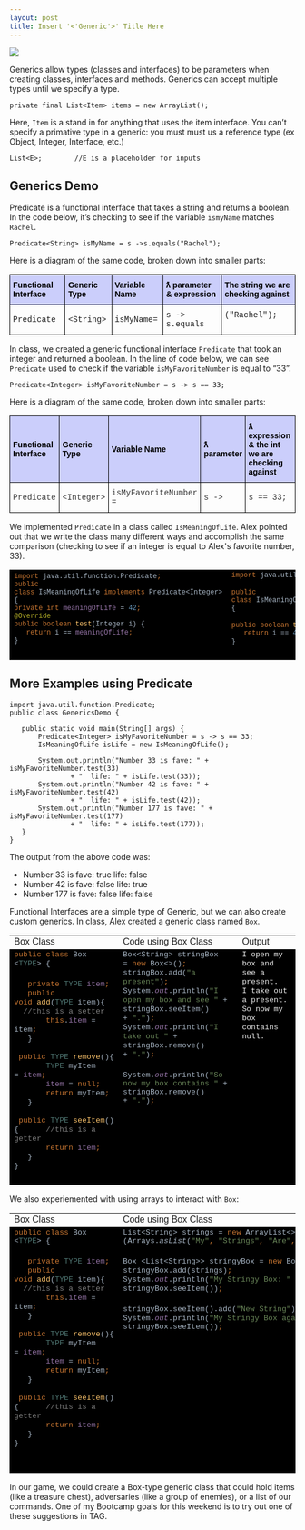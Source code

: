 ```yaml
---
layout: post
title: Insert '<'Generic'>' Title Here
---
```


![](https://i.imgflip.com/20c65w.jpg)

 Generics allow types (classes and interfaces) to be parameters when creating classes, interfaces and methods. Generics can accept multiple types until we specify a type. 
 
    private final List<Item> items = new ArrayList();
 
Here, `Item` is a stand in for anything that uses the item interface. You can’t specify a primative type in a generic: you must must us a reference type (ex Object, Integer, Interface, etc.)

    List<E>;		//E is a placeholder for inputs

 
## Generics Demo

Predicate is a functional interface that takes a string and returns a boolean.  In the code below, it’s checking to see if the variable `ismyName` matches `Rachel`.

    Predicate<String> isMyName = s ->s.equals("Rachel"); 
    
Here is a diagram of the same code, broken down into smaller parts:
 
 <style type="text/css">
.tg  {border-collapse:collapse;border-spacing:0;}
.tg td{font-family:Arial, sans-serif;font-size:14px;padding:10px 5px;border-style:solid;border-width:1px;overflow:hidden;word-break:normal;border-color:black;}
.tg th{font-family:Arial, sans-serif;font-size:14px;font-weight:normal;padding:10px 5px;border-style:solid;border-width:1px;overflow:hidden;word-break:normal;border-color:black;}
.tg .tg-juju{font-family:"Courier New", Courier, monospace !important;;text-align:left;vertical-align:top}
.tg .tg-pg0q{font-weight:bold;font-family:Verdana, Geneva, sans-serif !important;;background-color:#cbcefb;color:#000000;text-align:left;vertical-align:top}
.tg .tg-k1yy{font-weight:bold;font-family:Verdana, Geneva, sans-serif !important;;background-color:#cbcefb;color:#000000;text-align:left;vertical-align:middle}
.tg .tg-ikui{font-family:"Courier New", Courier, monospace !important;;text-align:left;vertical-align:middle}
</style>
<table class="tg">
  <tr>
    <th class="tg-k1yy">Functional Interface</th>
    <th class="tg-k1yy">Generic Type</th>
    <th class="tg-k1yy">Variable Name</th>
    <th class="tg-pg0q">ƛ parameter &amp; expression</th>
    <th class="tg-pg0q">The string we are checking against</th>
  </tr>
  <tr>
    <td class="tg-ikui">Predicate</td>
    <td class="tg-ikui">&lt;String&gt;</td>
    <td class="tg-ikui">isMyName=</td>
    <td class="tg-juju">s -&gt; s.equals</td>
    <td class="tg-juju">("Rachel");</td>
  </tr>
</table>


In class, we created a generic functional interface `Predicate` that took an integer and returned a boolean.  In the line of code below, we can see `Predicate` used to check if the variable `isMyFavoriteNumber` is equal to “33”.

    Predicate<Integer> isMyFavoriteNumber = s -> s == 33;

Here is a diagram of the same code, broken down into smaller parts:

<style type="text/css">
.tg  {border-collapse:collapse;border-spacing:0;}
.tg td{font-family:Arial, sans-serif;font-size:14px;padding:10px 5px;border-style:solid;border-width:1px;overflow:hidden;word-break:normal;border-color:black;}
.tg th{font-family:Arial, sans-serif;font-size:14px;font-weight:normal;padding:10px 5px;border-style:solid;border-width:1px;overflow:hidden;word-break:normal;border-color:black;}
.tg .tg-n9x6{font-family:"Courier New", Courier, monospace !important;;color:#333333;text-align:left;vertical-align:middle}
.tg .tg-k1yy{font-weight:bold;font-family:Verdana, Geneva, sans-serif !important;;background-color:#cbcefb;color:#000000;text-align:left;vertical-align:middle}
</style>
<table class="tg">
  <tr>
    <th class="tg-k1yy">Functional Interface</th>
    <th class="tg-k1yy">Generic Type</th>
    <th class="tg-k1yy">Variable Name</th>
    <th class="tg-k1yy">ƛ parameter</th>
    <th class="tg-k1yy">ƛ expression &amp; the int we are checking against</th>
  </tr>
  <tr>
    <td class="tg-n9x6">Predicate</td>
    <td class="tg-n9x6">&lt;Integer&gt;</td>
    <td class="tg-n9x6">isMyFavoriteNumber = </td>
    <td class="tg-n9x6">s -&gt;</td>
    <td class="tg-n9x6">s == 33;</td>
  </tr>
</table>

 We implemented `Predicate` in a class called `IsMeaningOfLife`.  Alex pointed out that we write the class many different ways and accomplish the same comparison (checking to see if an integer is equal to Alex's favorite number, 33).
 
 <table style="width: 100%;">
  <tbody>
    <tr>
      <td style="width: 40.0972%; background-color: rgb(0, 0, 0);">
        <p dir="ltr" style="line-height:1.2;margin-top:0pt;margin-bottom:0pt;"><span style="font-size: 12px; font-family: &quot;Courier New&quot;; color: rgb(204, 120, 50); background-color: transparent; font-weight: 400; font-style: normal; font-variant: normal; text-decoration: none; vertical-align: baseline; white-space: pre-wrap;">import&nbsp;</span><span style="font-size: 12px;"><span style="font-family: &quot;Courier New&quot;; color: rgb(169, 183, 198); background-color: transparent; font-weight: 400; font-style: normal; font-variant: normal; text-decoration: none; vertical-align: baseline; white-space: pre-wrap;">java.util.function.Predicate</span><span style="font-family: &quot;Courier New&quot;; color: rgb(204, 120, 50); background-color: transparent; font-weight: 400; font-style: normal; font-variant: normal; text-decoration: none; vertical-align: baseline; white-space: pre-wrap;">;</span></span></p><span style="font-size: 12px;"><span style="font-family: &quot;Courier New&quot;; color: rgb(204, 120, 50); background-color: transparent; font-weight: 400; font-style: normal; font-variant: normal; text-decoration: none; vertical-align: baseline; white-space: pre-wrap;">public class&nbsp;</span><span style="font-family: &quot;Courier New&quot;; color: rgb(169, 183, 198); background-color: transparent; font-weight: 400; font-style: normal; font-variant: normal; text-decoration: none; vertical-align: baseline; white-space: pre-wrap;">IsMeaningOfLife&nbsp;</span><span style="font-family: &quot;Courier New&quot;; color: rgb(204, 120, 50); background-color: transparent; font-weight: 400; font-style: normal; font-variant: normal; text-decoration: none; vertical-align: baseline; white-space: pre-wrap;">implements&nbsp;</span><span style="font-family: &quot;Courier New&quot;; color: rgb(169, 183, 198); background-color: transparent; font-weight: 400; font-style: normal; font-variant: normal; text-decoration: none; vertical-align: baseline; white-space: pre-wrap;">Predicate&lt;Integer&gt; {</span>
          <br>
        </span>
        <p dir="ltr" style="line-height:1.2;margin-top:0pt;margin-bottom:0pt;"><span style="font-size: 12px;"><span style="font-family: &quot;Courier New&quot;; color: rgb(204, 120, 50); background-color: transparent; font-weight: 400; font-style: normal; font-variant: normal; text-decoration: none; vertical-align: baseline; white-space: pre-wrap;">private int&nbsp;</span><span style="font-family: &quot;Courier New&quot;; color: rgb(152, 118, 170); background-color: transparent; font-weight: 400; font-style: normal; font-variant: normal; text-decoration: none; vertical-align: baseline; white-space: pre-wrap;">meaningOfLife&nbsp;</span><span style="font-family: &quot;Courier New&quot;; color: rgb(169, 183, 198); background-color: transparent; font-weight: 400; font-style: normal; font-variant: normal; text-decoration: none; vertical-align: baseline; white-space: pre-wrap;">=&nbsp;</span><span style="font-family: &quot;Courier New&quot;; color: rgb(104, 151, 187); background-color: transparent; font-weight: 400; font-style: normal; font-variant: normal; text-decoration: none; vertical-align: baseline; white-space: pre-wrap;">42</span><span style="font-family: &quot;Courier New&quot;; color: rgb(204, 120, 50); background-color: transparent; font-weight: 400; font-style: normal; font-variant: normal; text-decoration: none; vertical-align: baseline; white-space: pre-wrap;">;</span></span></p><span style="font-size: 12px;"><span style="font-family: &quot;Courier New&quot;; color: rgb(187, 181, 41); background-color: transparent; font-weight: 400; font-style: normal; font-variant: normal; text-decoration: none; vertical-align: baseline; white-space: pre-wrap;">@Override</span></span>
        <p dir="ltr" style="line-height:1.2;margin-top:0pt;margin-bottom:0pt;"><span style="font-size: 12px;"><span style="font-family: &quot;Courier New&quot;; color: rgb(204, 120, 50); background-color: transparent; font-weight: 400; font-style: normal; font-variant: normal; text-decoration: none; vertical-align: baseline; white-space: pre-wrap;">public boolean&nbsp;</span><span style="font-family: &quot;Courier New&quot;; color: rgb(255, 198, 109); background-color: transparent; font-weight: 400; font-style: normal; font-variant: normal; text-decoration: none; vertical-align: baseline; white-space: pre-wrap;">test</span><span style="font-family: &quot;Courier New&quot;; color: rgb(169, 183, 198); background-color: transparent; font-weight: 400; font-style: normal; font-variant: normal; text-decoration: none; vertical-align: baseline; white-space: pre-wrap;">(Integer i) {</span></span></p>
        <p dir="ltr" style="line-height:1.2;margin-top:0pt;margin-bottom:0pt;"><span style="font-size: 12px;"><span style="font-family: &quot;Courier New&quot;; color: rgb(169, 183, 198); background-color: transparent; font-weight: 400; font-style: normal; font-variant: normal; text-decoration: none; vertical-align: baseline; white-space: pre-wrap;">&nbsp; &nbsp;</span><span style="font-family: &quot;Courier New&quot;; color: rgb(204, 120, 50); background-color: transparent; font-weight: 400; font-style: normal; font-variant: normal; text-decoration: none; vertical-align: baseline; white-space: pre-wrap;">return&nbsp;</span><span style="font-family: &quot;Courier New&quot;; color: rgb(169, 183, 198); background-color: transparent; font-weight: 400; font-style: normal; font-variant: normal; text-decoration: none; vertical-align: baseline; white-space: pre-wrap;">i ==&nbsp;</span><span style="font-family: &quot;Courier New&quot;; color: rgb(152, 118, 170); background-color: transparent; font-weight: 400; font-style: normal; font-variant: normal; text-decoration: none; vertical-align: baseline; white-space: pre-wrap;">meaningOfLife</span><span style="font-family: &quot;Courier New&quot;; color: rgb(204, 120, 50); background-color: transparent; font-weight: 400; font-style: normal; font-variant: normal; text-decoration: none; vertical-align: baseline; white-space: pre-wrap;">;</span></span></p>
        <p dir="ltr" style="line-height:1.2;margin-top:0pt;margin-bottom:0pt;"><span style="font-size: 12px;"><span style="font-family: &quot;Courier New&quot;; color: rgb(169, 183, 198); background-color: transparent; font-weight: 400; font-style: normal; font-variant: normal; text-decoration: none; vertical-align: baseline; white-space: pre-wrap;">}</span></span></p>
        <br>
      </td>
      <td style="width: 59.7813%; background-color: rgb(0, 0, 0);">
        <p dir="ltr" style="line-height:1.2;margin-top:0pt;margin-bottom:0pt;"><span style="font-size: 12px; font-family: &quot;Courier New&quot;; color: rgb(204, 120, 50); background-color: transparent; font-weight: 400; font-style: normal; font-variant: normal; text-decoration: none; vertical-align: baseline; white-space: pre-wrap;">import&nbsp;</span><span style="font-size: 12px;"><span style="font-family: &quot;Courier New&quot;; color: rgb(169, 183, 198); background-color: transparent; font-weight: 400; font-style: normal; font-variant: normal; text-decoration: none; vertical-align: baseline; white-space: pre-wrap;">java.util.function.Predicate</span><span style="font-family: &quot;Courier New&quot;; color: rgb(204, 120, 50); background-color: transparent; font-weight: 400; font-style: normal; font-variant: normal; text-decoration: none; vertical-align: baseline; white-space: pre-wrap;">;</span></span></p><span style="font-size: 12px;">
          <br>
        </span>
        <p dir="ltr" style="line-height:1.2;margin-top:0pt;margin-bottom:0pt;"><span style="font-size: 12px;"><span style="font-family: &quot;Courier New&quot;; color: rgb(204, 120, 50); background-color: transparent; font-weight: 400; font-style: normal; font-variant: normal; text-decoration: none; vertical-align: baseline; white-space: pre-wrap;">public class&nbsp;</span><span style="font-family: &quot;Courier New&quot;; color: rgb(169, 183, 198); background-color: transparent; font-weight: 400; font-style: normal; font-variant: normal; text-decoration: none; vertical-align: baseline; white-space: pre-wrap;">IsMeaningOfLife&nbsp;</span><span style="font-family: &quot;Courier New&quot;; color: rgb(204, 120, 50); background-color: transparent; font-weight: 400; font-style: normal; font-variant: normal; text-decoration: none; vertical-align: baseline; white-space: pre-wrap;">implements&nbsp;</span><span style="font-family: &quot;Courier New&quot;; color: rgb(169, 183, 198); background-color: transparent; font-weight: 400; font-style: normal; font-variant: normal; text-decoration: none; vertical-align: baseline; white-space: pre-wrap;">Predicate&lt;Integer&gt; {</span></span></p><span style="font-size: 12px;">
          <br>
        </span>
        <p dir="ltr" style="line-height:1.2;margin-top:0pt;margin-bottom:0pt;"><span style="font-size: 12px;"><span style="font-family: &quot;Courier New&quot;; color: rgb(204, 120, 50); background-color: transparent; font-weight: 400; font-style: normal; font-variant: normal; text-decoration: none; vertical-align: baseline; white-space: pre-wrap;">public boolean&nbsp;</span><span style="font-family: &quot;Courier New&quot;; color: rgb(255, 198, 109); background-color: transparent; font-weight: 400; font-style: normal; font-variant: normal; text-decoration: none; vertical-align: baseline; white-space: pre-wrap;">test</span><span style="font-family: &quot;Courier New&quot;; color: rgb(169, 183, 198); background-color: transparent; font-weight: 400; font-style: normal; font-variant: normal; text-decoration: none; vertical-align: baseline; white-space: pre-wrap;">(Integer i) {</span></span></p>
        <p dir="ltr" style="line-height:1.2;margin-top:0pt;margin-bottom:0pt;"><span style="font-size: 12px;"><span style="font-family: &quot;Courier New&quot;; color: rgb(169, 183, 198); background-color: transparent; font-weight: 400; font-style: normal; font-variant: normal; text-decoration: none; vertical-align: baseline; white-space: pre-wrap;">&nbsp; &nbsp;</span><span style="font-family: &quot;Courier New&quot;; color: rgb(204, 120, 50); background-color: transparent; font-weight: 400; font-style: normal; font-variant: normal; text-decoration: none; vertical-align: baseline; white-space: pre-wrap;">return&nbsp;</span><span style="font-family: &quot;Courier New&quot;; color: rgb(169, 183, 198); background-color: transparent; font-weight: 400; font-style: normal; font-variant: normal; text-decoration: none; vertical-align: baseline; white-space: pre-wrap;">i ==&nbsp;</span><span style="font-family: &quot;Courier New&quot;; color: rgb(104, 151, 187); background-color: transparent; font-weight: 400; font-style: normal; font-variant: normal; text-decoration: none; vertical-align: baseline; white-space: pre-wrap;">42</span><span style="font-family: &quot;Courier New&quot;; color: rgb(204, 120, 50); background-color: transparent; font-weight: 400; font-style: normal; font-variant: normal; text-decoration: none; vertical-align: baseline; white-space: pre-wrap;">;</span></span></p>
        <p dir="ltr" style="line-height:1.2;margin-top:0pt;margin-bottom:0pt;"><span style="font-size: 12px; font-family: &quot;Courier New&quot;; color: rgb(169, 183, 198); background-color: transparent; font-weight: 400; font-style: normal; font-variant: normal; text-decoration: none; vertical-align: baseline; white-space: pre-wrap;">}</span></p>
        <br>
      </td>
    </tr>
  </tbody>
</table>
 
 
## More Examples using Predicate

    import java.util.function.Predicate;
    public class GenericsDemo {
    
       public static void main(String[] args) {
           Predicate<Integer> isMyFavoriteNumber = s -> s == 33;
           IsMeaningOfLife isLife = new IsMeaningOfLife();
    
           System.out.println("Number 33 is fave: " + isMyFavoriteNumber.test(33)
                   + "  life: " + isLife.test(33));
           System.out.println("Number 42 is fave: " + isMyFavoriteNumber.test(42)
                   + "  life: " + isLife.test(42));
           System.out.println("Number 177 is fave: " + isMyFavoriteNumber.test(177)
                   + "  life: " + isLife.test(177));
       }
    }


The output from the above code was:
* Number 33 is fave: true  life: false
* Number 42 is fave: false  life: true
* Number 177 is fave: false  life: false

 
 Functional Interfaces are a simple type of Generic, but we can also create custom generics. In class, Alex created a generic class named `Box`.
 
 <table style="width: 100%;">
  <tbody>
    <tr>
      <td class="fr-cell-fixed " style="width: 35.7724%;"><span style="font-family: Verdana,Geneva,sans-serif;">Box Class</span></td>
      <td style="width: 42.6829%;"><span style="font-family: Verdana,Geneva,sans-serif;">Code using Box Class</span></td>
      <td style="width: 21.5448%;"><span style="font-family: Verdana,Geneva,sans-serif;">Output</span></td>
    </tr>
    <tr>
      <td style="width: 35.7724%; background-color: rgb(0, 0, 0); vertical-align: top;">
        <p dir="ltr" style="line-height:1.2;margin-top:0pt;margin-bottom:0pt;"><span style="font-size:10pt;font-family:'Courier New';color:#cc7832;background-color:transparent;font-weight:400;font-style:normal;font-variant:normal;text-decoration:none;vertical-align:baseline;white-space:pre;white-space:pre-wrap;">public class&nbsp;</span><span style="font-size:10pt;font-family:'Courier New';color:#a9b7c6;background-color:transparent;font-weight:400;font-style:normal;font-variant:normal;text-decoration:none;vertical-align:baseline;white-space:pre;white-space:pre-wrap;">Box &lt;</span><span style="font-size:10pt;font-family:'Courier New';color:#507874;background-color:transparent;font-weight:400;font-style:normal;font-variant:normal;text-decoration:none;vertical-align:baseline;white-space:pre;white-space:pre-wrap;">TYPE</span><span style="font-size:10pt;font-family:'Courier New';color:#a9b7c6;background-color:transparent;font-weight:400;font-style:normal;font-variant:normal;text-decoration:none;vertical-align:baseline;white-space:pre;white-space:pre-wrap;">&gt; {</span></p>
        <br>
        <p dir="ltr" style="line-height:1.2;margin-top:0pt;margin-bottom:0pt;"><span style="font-size:10pt;font-family:'Courier New';color:#a9b7c6;background-color:transparent;font-weight:400;font-style:normal;font-variant:normal;text-decoration:none;vertical-align:baseline;white-space:pre;white-space:pre-wrap;">&nbsp; &nbsp;</span><span style="font-size:10pt;font-family:'Courier New';color:#cc7832;background-color:transparent;font-weight:400;font-style:normal;font-variant:normal;text-decoration:none;vertical-align:baseline;white-space:pre;white-space:pre-wrap;">private&nbsp;</span><span style="font-size:10pt;font-family:'Courier New';color:#507874;background-color:transparent;font-weight:400;font-style:normal;font-variant:normal;text-decoration:none;vertical-align:baseline;white-space:pre;white-space:pre-wrap;">TYPE&nbsp;</span><span style="font-size:10pt;font-family:'Courier New';color:#9876aa;background-color:transparent;font-weight:400;font-style:normal;font-variant:normal;text-decoration:none;vertical-align:baseline;white-space:pre;white-space:pre-wrap;">item</span><span style="font-size:10pt;font-family:'Courier New';color:#cc7832;background-color:transparent;font-weight:400;font-style:normal;font-variant:normal;text-decoration:none;vertical-align:baseline;white-space:pre;white-space:pre-wrap;">;</span></p>
        <p dir="ltr" style="line-height:1.2;margin-top:0pt;margin-bottom:0pt;"><span style="font-size:10pt;font-family:'Courier New';color:#cc7832;background-color:transparent;font-weight:400;font-style:normal;font-variant:normal;text-decoration:none;vertical-align:baseline;white-space:pre;white-space:pre-wrap;">&nbsp; &nbsp;public void&nbsp;</span><span style="font-size:10pt;font-family:'Courier New';color:#ffc66d;background-color:transparent;font-weight:400;font-style:normal;font-variant:normal;text-decoration:none;vertical-align:baseline;white-space:pre;white-space:pre-wrap;">add</span><span style="font-size:10pt;font-family:'Courier New';color:#a9b7c6;background-color:transparent;font-weight:400;font-style:normal;font-variant:normal;text-decoration:none;vertical-align:baseline;white-space:pre;white-space:pre-wrap;">(</span><span style="font-size:10pt;font-family:'Courier New';color:#507874;background-color:transparent;font-weight:400;font-style:normal;font-variant:normal;text-decoration:none;vertical-align:baseline;white-space:pre;white-space:pre-wrap;">TYPE&nbsp;</span><span style="font-size:10pt;font-family:'Courier New';color:#a9b7c6;background-color:transparent;font-weight:400;font-style:normal;font-variant:normal;text-decoration:none;vertical-align:baseline;white-space:pre;white-space:pre-wrap;">item){ &nbsp; &nbsp;&nbsp;</span><span style="font-size:10pt;font-family:'Courier New';color:#808080;background-color:transparent;font-weight:400;font-style:normal;font-variant:normal;text-decoration:none;vertical-align:baseline;white-space:pre;white-space:pre-wrap;">//this is a setter</span></p>
        <p dir="ltr" style="line-height:1.2;margin-top:0pt;margin-bottom:0pt;"><span style="font-size:10pt;font-family:'Courier New';color:#808080;background-color:transparent;font-weight:400;font-style:normal;font-variant:normal;text-decoration:none;vertical-align:baseline;white-space:pre;white-space:pre-wrap;">&nbsp; &nbsp; &nbsp; &nbsp;</span><span style="font-size:10pt;font-family:'Courier New';color:#cc7832;background-color:transparent;font-weight:400;font-style:normal;font-variant:normal;text-decoration:none;vertical-align:baseline;white-space:pre;white-space:pre-wrap;">this</span><span style="font-size:10pt;font-family:'Courier New';color:#a9b7c6;background-color:transparent;font-weight:400;font-style:normal;font-variant:normal;text-decoration:none;vertical-align:baseline;white-space:pre;white-space:pre-wrap;">.</span><span style="font-size:10pt;font-family:'Courier New';color:#9876aa;background-color:transparent;font-weight:400;font-style:normal;font-variant:normal;text-decoration:none;vertical-align:baseline;white-space:pre;white-space:pre-wrap;">item&nbsp;</span><span style="font-size:10pt;font-family:'Courier New';color:#a9b7c6;background-color:transparent;font-weight:400;font-style:normal;font-variant:normal;text-decoration:none;vertical-align:baseline;white-space:pre;white-space:pre-wrap;">= item</span><span style="font-size:10pt;font-family:'Courier New';color:#cc7832;background-color:transparent;font-weight:400;font-style:normal;font-variant:normal;text-decoration:none;vertical-align:baseline;white-space:pre;white-space:pre-wrap;">;</span></p>
        <p dir="ltr" style="line-height:1.2;margin-top:0pt;margin-bottom:0pt;"><span style="font-size:10pt;font-family:'Courier New';color:#cc7832;background-color:transparent;font-weight:400;font-style:normal;font-variant:normal;text-decoration:none;vertical-align:baseline;white-space:pre;white-space:pre-wrap;">&nbsp; &nbsp;</span><span style="font-size:10pt;font-family:'Courier New';color:#a9b7c6;background-color:transparent;font-weight:400;font-style:normal;font-variant:normal;text-decoration:none;vertical-align:baseline;white-space:pre;white-space:pre-wrap;">}</span></p>
        <p dir="ltr" style="line-height:1.2;margin-top:0pt;margin-bottom:0pt;"><span style="font-size:10pt;font-family:'Courier New';color:#a9b7c6;background-color:transparent;font-weight:400;font-style:normal;font-variant:normal;text-decoration:none;vertical-align:baseline;white-space:pre;white-space:pre-wrap;">&nbsp; &nbsp;</span><span style="font-size:10pt;font-family:'Courier New';color:#cc7832;background-color:transparent;font-weight:400;font-style:normal;font-variant:normal;text-decoration:none;vertical-align:baseline;white-space:pre;white-space:pre-wrap;">public&nbsp;</span><span style="font-size:10pt;font-family:'Courier New';color:#507874;background-color:transparent;font-weight:400;font-style:normal;font-variant:normal;text-decoration:none;vertical-align:baseline;white-space:pre;white-space:pre-wrap;">TYPE&nbsp;</span><span style="font-size:10pt;font-family:'Courier New';color:#ffc66d;background-color:transparent;font-weight:400;font-style:normal;font-variant:normal;text-decoration:none;vertical-align:baseline;white-space:pre;white-space:pre-wrap;">remove</span><span style="font-size:10pt;font-family:'Courier New';color:#a9b7c6;background-color:transparent;font-weight:400;font-style:normal;font-variant:normal;text-decoration:none;vertical-align:baseline;white-space:pre;white-space:pre-wrap;">(){</span></p>
        <p dir="ltr" style="line-height:1.2;margin-top:0pt;margin-bottom:0pt;"><span style="font-size:10pt;font-family:'Courier New';color:#a9b7c6;background-color:transparent;font-weight:400;font-style:normal;font-variant:normal;text-decoration:none;vertical-align:baseline;white-space:pre;white-space:pre-wrap;">&nbsp; &nbsp; &nbsp; &nbsp;</span><span style="font-size:10pt;font-family:'Courier New';color:#507874;background-color:transparent;font-weight:400;font-style:normal;font-variant:normal;text-decoration:none;vertical-align:baseline;white-space:pre;white-space:pre-wrap;">TYPE&nbsp;</span><span style="font-size:10pt;font-family:'Courier New';color:#a9b7c6;background-color:transparent;font-weight:400;font-style:normal;font-variant:normal;text-decoration:none;vertical-align:baseline;white-space:pre;white-space:pre-wrap;">myItem =&nbsp;</span><span style="font-size:10pt;font-family:'Courier New';color:#9876aa;background-color:transparent;font-weight:400;font-style:normal;font-variant:normal;text-decoration:none;vertical-align:baseline;white-space:pre;white-space:pre-wrap;">item</span><span style="font-size:10pt;font-family:'Courier New';color:#cc7832;background-color:transparent;font-weight:400;font-style:normal;font-variant:normal;text-decoration:none;vertical-align:baseline;white-space:pre;white-space:pre-wrap;">;</span></p>
        <p dir="ltr" style="line-height:1.2;margin-top:0pt;margin-bottom:0pt;"><span style="font-size:10pt;font-family:'Courier New';color:#cc7832;background-color:transparent;font-weight:400;font-style:normal;font-variant:normal;text-decoration:none;vertical-align:baseline;white-space:pre;white-space:pre-wrap;">&nbsp; &nbsp; &nbsp; &nbsp;</span><span style="font-size:10pt;font-family:'Courier New';color:#9876aa;background-color:transparent;font-weight:400;font-style:normal;font-variant:normal;text-decoration:none;vertical-align:baseline;white-space:pre;white-space:pre-wrap;">item&nbsp;</span><span style="font-size:10pt;font-family:'Courier New';color:#a9b7c6;background-color:transparent;font-weight:400;font-style:normal;font-variant:normal;text-decoration:none;vertical-align:baseline;white-space:pre;white-space:pre-wrap;">=&nbsp;</span><span style="font-size:10pt;font-family:'Courier New';color:#cc7832;background-color:transparent;font-weight:400;font-style:normal;font-variant:normal;text-decoration:none;vertical-align:baseline;white-space:pre;white-space:pre-wrap;">null;</span></p>
        <p dir="ltr" style="line-height:1.2;margin-top:0pt;margin-bottom:0pt;"><span style="font-size:10pt;font-family:'Courier New';color:#cc7832;background-color:transparent;font-weight:400;font-style:normal;font-variant:normal;text-decoration:none;vertical-align:baseline;white-space:pre;white-space:pre-wrap;">&nbsp; &nbsp; &nbsp; &nbsp;return&nbsp;</span><span style="font-size:10pt;font-family:'Courier New';color:#a9b7c6;background-color:transparent;font-weight:400;font-style:normal;font-variant:normal;text-decoration:none;vertical-align:baseline;white-space:pre;white-space:pre-wrap;">myItem</span><span style="font-size:10pt;font-family:'Courier New';color:#cc7832;background-color:transparent;font-weight:400;font-style:normal;font-variant:normal;text-decoration:none;vertical-align:baseline;white-space:pre;white-space:pre-wrap;">;</span></p>
        <p dir="ltr" style="line-height:1.2;margin-top:0pt;margin-bottom:0pt;"><span style="font-size:10pt;font-family:'Courier New';color:#cc7832;background-color:transparent;font-weight:400;font-style:normal;font-variant:normal;text-decoration:none;vertical-align:baseline;white-space:pre;white-space:pre-wrap;">&nbsp; &nbsp;</span><span style="font-size:10pt;font-family:'Courier New';color:#a9b7c6;background-color:transparent;font-weight:400;font-style:normal;font-variant:normal;text-decoration:none;vertical-align:baseline;white-space:pre;white-space:pre-wrap;">}</span></p>
        <p dir="ltr" style="line-height:1.2;margin-top:0pt;margin-bottom:0pt;"><span style="font-size:10pt;font-family:'Courier New';color:#a9b7c6;background-color:transparent;font-weight:400;font-style:normal;font-variant:normal;text-decoration:none;vertical-align:baseline;white-space:pre;white-space:pre-wrap;">&nbsp; &nbsp;</span><span style="font-size:10pt;font-family:'Courier New';color:#cc7832;background-color:transparent;font-weight:400;font-style:normal;font-variant:normal;text-decoration:none;vertical-align:baseline;white-space:pre;white-space:pre-wrap;">public&nbsp;</span><span style="font-size:10pt;font-family:'Courier New';color:#507874;background-color:transparent;font-weight:400;font-style:normal;font-variant:normal;text-decoration:none;vertical-align:baseline;white-space:pre;white-space:pre-wrap;">TYPE&nbsp;</span><span style="font-size:10pt;font-family:'Courier New';color:#ffc66d;background-color:transparent;font-weight:400;font-style:normal;font-variant:normal;text-decoration:none;vertical-align:baseline;white-space:pre;white-space:pre-wrap;">seeItem</span><span style="font-size:10pt;font-family:'Courier New';color:#a9b7c6;background-color:transparent;font-weight:400;font-style:normal;font-variant:normal;text-decoration:none;vertical-align:baseline;white-space:pre;white-space:pre-wrap;">(){ &nbsp; &nbsp; &nbsp;</span><span style="font-size:10pt;font-family:'Courier New';color:#808080;background-color:transparent;font-weight:400;font-style:normal;font-variant:normal;text-decoration:none;vertical-align:baseline;white-space:pre;white-space:pre-wrap;">//this is a getter</span></p>
        <p dir="ltr" style="line-height:1.2;margin-top:0pt;margin-bottom:0pt;"><span style="font-size:10pt;font-family:'Courier New';color:#808080;background-color:transparent;font-weight:400;font-style:normal;font-variant:normal;text-decoration:none;vertical-align:baseline;white-space:pre;white-space:pre-wrap;">&nbsp; &nbsp; &nbsp; &nbsp;</span><span style="font-size:10pt;font-family:'Courier New';color:#cc7832;background-color:transparent;font-weight:400;font-style:normal;font-variant:normal;text-decoration:none;vertical-align:baseline;white-space:pre;white-space:pre-wrap;">return&nbsp;</span><span style="font-size:10pt;font-family:'Courier New';color:#9876aa;background-color:transparent;font-weight:400;font-style:normal;font-variant:normal;text-decoration:none;vertical-align:baseline;white-space:pre;white-space:pre-wrap;">item</span><span style="font-size:10pt;font-family:'Courier New';color:#cc7832;background-color:transparent;font-weight:400;font-style:normal;font-variant:normal;text-decoration:none;vertical-align:baseline;white-space:pre;white-space:pre-wrap;">;</span></p>
        <p dir="ltr" style="line-height:1.2;margin-top:0pt;margin-bottom:0pt;"><span style="font-size:10pt;font-family:'Courier New';color:#cc7832;background-color:transparent;font-weight:400;font-style:normal;font-variant:normal;text-decoration:none;vertical-align:baseline;white-space:pre;white-space:pre-wrap;">&nbsp; &nbsp;</span><span style="font-size:10pt;font-family:'Courier New';color:#a9b7c6;background-color:transparent;font-weight:400;font-style:normal;font-variant:normal;text-decoration:none;vertical-align:baseline;white-space:pre;white-space:pre-wrap;">}</span></p>
        <p dir="ltr" style="line-height:1.2;margin-top:0pt;margin-bottom:0pt;"><span style="font-size:10pt;font-family:'Courier New';color:#a9b7c6;background-color:transparent;font-weight:400;font-style:normal;font-variant:normal;text-decoration:none;vertical-align:baseline;white-space:pre;white-space:pre-wrap;">}</span></p>
        <br>
      </td>
      <td style="width: 42.6829%; background-color: rgb(0, 0, 0); vertical-align: top;">
        <p dir="ltr" style="line-height:1.2;margin-top:0pt;margin-bottom:0pt;"><span style="font-size:10pt;font-family:'Courier New';color:#a9b7c6;background-color:transparent;font-weight:400;font-style:normal;font-variant:normal;text-decoration:none;vertical-align:baseline;white-space:pre;white-space:pre-wrap;">Box&lt;String&gt; stringBox =&nbsp;</span><span style="font-size:10pt;font-family:'Courier New';color:#cc7832;background-color:transparent;font-weight:400;font-style:normal;font-variant:normal;text-decoration:none;vertical-align:baseline;white-space:pre;white-space:pre-wrap;">new&nbsp;</span><span style="font-size:10pt;font-family:'Courier New';color:#a9b7c6;background-color:transparent;font-weight:400;font-style:normal;font-variant:normal;text-decoration:none;vertical-align:baseline;white-space:pre;white-space:pre-wrap;">Box&lt;&gt;()</span><span style="font-size:10pt;font-family:'Courier New';color:#cc7832;background-color:transparent;font-weight:400;font-style:normal;font-variant:normal;text-decoration:none;vertical-align:baseline;white-space:pre;white-space:pre-wrap;">;</span></p>
        <p dir="ltr" style="line-height:1.2;margin-top:0pt;margin-bottom:0pt;"><span style="font-size:10pt;font-family:'Courier New';color:#a9b7c6;background-color:transparent;font-weight:400;font-style:normal;font-variant:normal;text-decoration:none;vertical-align:baseline;white-space:pre;white-space:pre-wrap;">stringBox.add(</span><span style="font-size:10pt;font-family:'Courier New';color:#6a8759;background-color:transparent;font-weight:400;font-style:normal;font-variant:normal;text-decoration:none;vertical-align:baseline;white-space:pre;white-space:pre-wrap;">"a present"</span><span style="font-size:10pt;font-family:'Courier New';color:#a9b7c6;background-color:transparent;font-weight:400;font-style:normal;font-variant:normal;text-decoration:none;vertical-align:baseline;white-space:pre;white-space:pre-wrap;">)</span><span style="font-size:10pt;font-family:'Courier New';color:#cc7832;background-color:transparent;font-weight:400;font-style:normal;font-variant:normal;text-decoration:none;vertical-align:baseline;white-space:pre;white-space:pre-wrap;">;</span></p>
        <p dir="ltr" style="line-height:1.2;margin-top:0pt;margin-bottom:0pt;"><span style="font-size:10pt;font-family:'Courier New';color:#a9b7c6;background-color:transparent;font-weight:400;font-style:normal;font-variant:normal;text-decoration:none;vertical-align:baseline;white-space:pre;white-space:pre-wrap;">System.</span><span style="font-size:10pt;font-family:'Courier New';color:#9876aa;background-color:transparent;font-weight:400;font-style:italic;font-variant:normal;text-decoration:none;vertical-align:baseline;white-space:pre;white-space:pre-wrap;">out</span><span style="font-size:10pt;font-family:'Courier New';color:#a9b7c6;background-color:transparent;font-weight:400;font-style:normal;font-variant:normal;text-decoration:none;vertical-align:baseline;white-space:pre;white-space:pre-wrap;">.println(</span><span style="font-size:10pt;font-family:'Courier New';color:#6a8759;background-color:transparent;font-weight:400;font-style:normal;font-variant:normal;text-decoration:none;vertical-align:baseline;white-space:pre;white-space:pre-wrap;">"I open my box and see "&nbsp;</span><span style="font-size:10pt;font-family:'Courier New';color:#a9b7c6;background-color:transparent;font-weight:400;font-style:normal;font-variant:normal;text-decoration:none;vertical-align:baseline;white-space:pre;white-space:pre-wrap;">+ stringBox.seeItem() +&nbsp;</span><span style="font-size:10pt;font-family:'Courier New';color:#6a8759;background-color:transparent;font-weight:400;font-style:normal;font-variant:normal;text-decoration:none;vertical-align:baseline;white-space:pre;white-space:pre-wrap;">"."</span><span style="font-size:10pt;font-family:'Courier New';color:#a9b7c6;background-color:transparent;font-weight:400;font-style:normal;font-variant:normal;text-decoration:none;vertical-align:baseline;white-space:pre;white-space:pre-wrap;">)</span><span style="font-size:10pt;font-family:'Courier New';color:#cc7832;background-color:transparent;font-weight:400;font-style:normal;font-variant:normal;text-decoration:none;vertical-align:baseline;white-space:pre;white-space:pre-wrap;">;</span></p>
        <p dir="ltr" style="line-height:1.2;margin-top:0pt;margin-bottom:0pt;"><span style="font-size:10pt;font-family:'Courier New';color:#a9b7c6;background-color:transparent;font-weight:400;font-style:normal;font-variant:normal;text-decoration:none;vertical-align:baseline;white-space:pre;white-space:pre-wrap;">System.</span><span style="font-size:10pt;font-family:'Courier New';color:#9876aa;background-color:transparent;font-weight:400;font-style:italic;font-variant:normal;text-decoration:none;vertical-align:baseline;white-space:pre;white-space:pre-wrap;">out</span><span style="font-size:10pt;font-family:'Courier New';color:#a9b7c6;background-color:transparent;font-weight:400;font-style:normal;font-variant:normal;text-decoration:none;vertical-align:baseline;white-space:pre;white-space:pre-wrap;">.println(</span><span style="font-size:10pt;font-family:'Courier New';color:#6a8759;background-color:transparent;font-weight:400;font-style:normal;font-variant:normal;text-decoration:none;vertical-align:baseline;white-space:pre;white-space:pre-wrap;">"I take out "&nbsp;</span><span style="font-size:10pt;font-family:'Courier New';color:#a9b7c6;background-color:transparent;font-weight:400;font-style:normal;font-variant:normal;text-decoration:none;vertical-align:baseline;white-space:pre;white-space:pre-wrap;">+ stringBox.remove() +&nbsp;</span><span style="font-size:10pt;font-family:'Courier New';color:#6a8759;background-color:transparent;font-weight:400;font-style:normal;font-variant:normal;text-decoration:none;vertical-align:baseline;white-space:pre;white-space:pre-wrap;">"."</span><span style="font-size:10pt;font-family:'Courier New';color:#a9b7c6;background-color:transparent;font-weight:400;font-style:normal;font-variant:normal;text-decoration:none;vertical-align:baseline;white-space:pre;white-space:pre-wrap;">)</span><span style="font-size:10pt;font-family:'Courier New';color:#cc7832;background-color:transparent;font-weight:400;font-style:normal;font-variant:normal;text-decoration:none;vertical-align:baseline;white-space:pre;white-space:pre-wrap;">;</span></p>
        <br><span style="font-size:10pt;font-family:'Courier New';color:#a9b7c6;background-color:transparent;font-weight:400;font-style:normal;font-variant:normal;text-decoration:none;vertical-align:baseline;white-space:pre;white-space:pre-wrap;">System.</span><span style="font-size:10pt;font-family:'Courier New';color:#9876aa;background-color:transparent;font-weight:400;font-style:italic;font-variant:normal;text-decoration:none;vertical-align:baseline;white-space:pre;white-space:pre-wrap;">out</span><span style="font-size:10pt;font-family:'Courier New';color:#a9b7c6;background-color:transparent;font-weight:400;font-style:normal;font-variant:normal;text-decoration:none;vertical-align:baseline;white-space:pre;white-space:pre-wrap;">.println(</span><span style="font-size:10pt;font-family:'Courier New';color:#6a8759;background-color:transparent;font-weight:400;font-style:normal;font-variant:normal;text-decoration:none;vertical-align:baseline;white-space:pre;white-space:pre-wrap;">"So now my box contains "&nbsp;</span><span style="font-size:10pt;font-family:'Courier New';color:#a9b7c6;background-color:transparent;font-weight:400;font-style:normal;font-variant:normal;text-decoration:none;vertical-align:baseline;white-space:pre;white-space:pre-wrap;">+ stringBox.remove() +&nbsp;</span><span style="font-size:10pt;font-family:'Courier New';color:#6a8759;background-color:transparent;font-weight:400;font-style:normal;font-variant:normal;text-decoration:none;vertical-align:baseline;white-space:pre;white-space:pre-wrap;">"."</span><span style="font-size:10pt;font-family:'Courier New';color:#a9b7c6;background-color:transparent;font-weight:400;font-style:normal;font-variant:normal;text-decoration:none;vertical-align:baseline;white-space:pre;white-space:pre-wrap;">)</span><span style="font-size:10pt;font-family:'Courier New';color:#cc7832;background-color:transparent;font-weight:400;font-style:normal;font-variant:normal;text-decoration:none;vertical-align:baseline;white-space:pre;white-space:pre-wrap;">;</span>
        <br>
      </td>
      <td class="fr-cell-handler " style="width: 21.5448%; background-color: rgb(0, 0, 0); vertical-align: top;">
        <p dir="ltr" style="line-height:1.2;margin-top:0pt;margin-bottom:0pt;"><span style="font-size:10pt;font-family:'Courier New';color:#f3f3f3;background-color:transparent;font-weight:400;font-style:normal;font-variant:normal;text-decoration:none;vertical-align:baseline;white-space:pre;white-space:pre-wrap;">I open my box and see a present.</span></p>
        <p dir="ltr" style="line-height:1.2;margin-top:0pt;margin-bottom:0pt;"><span style="font-size:10pt;font-family:'Courier New';color:#f3f3f3;background-color:transparent;font-weight:400;font-style:normal;font-variant:normal;text-decoration:none;vertical-align:baseline;white-space:pre;white-space:pre-wrap;">I take out a present.</span></p>
        <p dir="ltr" style="line-height:1.2;margin-top:0pt;margin-bottom:0pt;"><span style="font-size:10pt;font-family:'Courier New';color:#f3f3f3;background-color:transparent;font-weight:400;font-style:normal;font-variant:normal;text-decoration:none;vertical-align:baseline;white-space:pre;white-space:pre-wrap;">So now my box contains null.</span></p>
        <br>
      </td>
    </tr>
  </tbody>
</table>

We also experiemented with using arrays to interact with `Box`:

<table style="width: 100%;">
  <tbody>
    <tr>
      <td style="width: 35.7724%;"><span style="font-family: Verdana,Geneva,sans-serif;">Box Class</span></td>
      <td style="width: 42.6829%;"><span style="font-family: Verdana,Geneva,sans-serif;">Code using Box Class</span></td>
      <td style="width: 21.5448%;"><span style="font-family: Verdana,Geneva,sans-serif;">Output</span></td>
    </tr>
    <tr>
      <td style="width: 35.7724%; background-color: rgb(0, 0, 0); vertical-align: top;">
        <p dir="ltr" style="line-height:1.2;margin-top:0pt;margin-bottom:0pt;"><span style="font-size:10pt;font-family:'Courier New';color:#cc7832;background-color:transparent;font-weight:400;font-style:normal;font-variant:normal;text-decoration:none;vertical-align:baseline;white-space:pre;white-space:pre-wrap;">public class&nbsp;</span><span style="font-size:10pt;font-family:'Courier New';color:#a9b7c6;background-color:transparent;font-weight:400;font-style:normal;font-variant:normal;text-decoration:none;vertical-align:baseline;white-space:pre;white-space:pre-wrap;">Box &lt;</span><span style="font-size:10pt;font-family:'Courier New';color:#507874;background-color:transparent;font-weight:400;font-style:normal;font-variant:normal;text-decoration:none;vertical-align:baseline;white-space:pre;white-space:pre-wrap;">TYPE</span><span style="font-size:10pt;font-family:'Courier New';color:#a9b7c6;background-color:transparent;font-weight:400;font-style:normal;font-variant:normal;text-decoration:none;vertical-align:baseline;white-space:pre;white-space:pre-wrap;">&gt; {</span></p>
        <br>
        <p dir="ltr" style="line-height:1.2;margin-top:0pt;margin-bottom:0pt;"><span style="font-size:10pt;font-family:'Courier New';color:#a9b7c6;background-color:transparent;font-weight:400;font-style:normal;font-variant:normal;text-decoration:none;vertical-align:baseline;white-space:pre;white-space:pre-wrap;">&nbsp; &nbsp;</span><span style="font-size:10pt;font-family:'Courier New';color:#cc7832;background-color:transparent;font-weight:400;font-style:normal;font-variant:normal;text-decoration:none;vertical-align:baseline;white-space:pre;white-space:pre-wrap;">private&nbsp;</span><span style="font-size:10pt;font-family:'Courier New';color:#507874;background-color:transparent;font-weight:400;font-style:normal;font-variant:normal;text-decoration:none;vertical-align:baseline;white-space:pre;white-space:pre-wrap;">TYPE&nbsp;</span><span style="font-size:10pt;font-family:'Courier New';color:#9876aa;background-color:transparent;font-weight:400;font-style:normal;font-variant:normal;text-decoration:none;vertical-align:baseline;white-space:pre;white-space:pre-wrap;">item</span><span style="font-size:10pt;font-family:'Courier New';color:#cc7832;background-color:transparent;font-weight:400;font-style:normal;font-variant:normal;text-decoration:none;vertical-align:baseline;white-space:pre;white-space:pre-wrap;">;</span></p>
        <p dir="ltr" style="line-height:1.2;margin-top:0pt;margin-bottom:0pt;"><span style="font-size:10pt;font-family:'Courier New';color:#cc7832;background-color:transparent;font-weight:400;font-style:normal;font-variant:normal;text-decoration:none;vertical-align:baseline;white-space:pre;white-space:pre-wrap;">&nbsp; &nbsp;public void&nbsp;</span><span style="font-size:10pt;font-family:'Courier New';color:#ffc66d;background-color:transparent;font-weight:400;font-style:normal;font-variant:normal;text-decoration:none;vertical-align:baseline;white-space:pre;white-space:pre-wrap;">add</span><span style="font-size:10pt;font-family:'Courier New';color:#a9b7c6;background-color:transparent;font-weight:400;font-style:normal;font-variant:normal;text-decoration:none;vertical-align:baseline;white-space:pre;white-space:pre-wrap;">(</span><span style="font-size:10pt;font-family:'Courier New';color:#507874;background-color:transparent;font-weight:400;font-style:normal;font-variant:normal;text-decoration:none;vertical-align:baseline;white-space:pre;white-space:pre-wrap;">TYPE&nbsp;</span><span style="font-size:10pt;font-family:'Courier New';color:#a9b7c6;background-color:transparent;font-weight:400;font-style:normal;font-variant:normal;text-decoration:none;vertical-align:baseline;white-space:pre;white-space:pre-wrap;">item){ &nbsp; &nbsp;&nbsp;</span><span style="font-size:10pt;font-family:'Courier New';color:#808080;background-color:transparent;font-weight:400;font-style:normal;font-variant:normal;text-decoration:none;vertical-align:baseline;white-space:pre;white-space:pre-wrap;">//this is a setter</span></p>
        <p dir="ltr" style="line-height:1.2;margin-top:0pt;margin-bottom:0pt;"><span style="font-size:10pt;font-family:'Courier New';color:#808080;background-color:transparent;font-weight:400;font-style:normal;font-variant:normal;text-decoration:none;vertical-align:baseline;white-space:pre;white-space:pre-wrap;">&nbsp; &nbsp; &nbsp; &nbsp;</span><span style="font-size:10pt;font-family:'Courier New';color:#cc7832;background-color:transparent;font-weight:400;font-style:normal;font-variant:normal;text-decoration:none;vertical-align:baseline;white-space:pre;white-space:pre-wrap;">this</span><span style="font-size:10pt;font-family:'Courier New';color:#a9b7c6;background-color:transparent;font-weight:400;font-style:normal;font-variant:normal;text-decoration:none;vertical-align:baseline;white-space:pre;white-space:pre-wrap;">.</span><span style="font-size:10pt;font-family:'Courier New';color:#9876aa;background-color:transparent;font-weight:400;font-style:normal;font-variant:normal;text-decoration:none;vertical-align:baseline;white-space:pre;white-space:pre-wrap;">item&nbsp;</span><span style="font-size:10pt;font-family:'Courier New';color:#a9b7c6;background-color:transparent;font-weight:400;font-style:normal;font-variant:normal;text-decoration:none;vertical-align:baseline;white-space:pre;white-space:pre-wrap;">= item</span><span style="font-size:10pt;font-family:'Courier New';color:#cc7832;background-color:transparent;font-weight:400;font-style:normal;font-variant:normal;text-decoration:none;vertical-align:baseline;white-space:pre;white-space:pre-wrap;">;</span></p>
        <p dir="ltr" style="line-height:1.2;margin-top:0pt;margin-bottom:0pt;"><span style="font-size:10pt;font-family:'Courier New';color:#cc7832;background-color:transparent;font-weight:400;font-style:normal;font-variant:normal;text-decoration:none;vertical-align:baseline;white-space:pre;white-space:pre-wrap;">&nbsp; &nbsp;</span><span style="font-size:10pt;font-family:'Courier New';color:#a9b7c6;background-color:transparent;font-weight:400;font-style:normal;font-variant:normal;text-decoration:none;vertical-align:baseline;white-space:pre;white-space:pre-wrap;">}</span></p>
        <p dir="ltr" style="line-height:1.2;margin-top:0pt;margin-bottom:0pt;"><span style="font-size:10pt;font-family:'Courier New';color:#a9b7c6;background-color:transparent;font-weight:400;font-style:normal;font-variant:normal;text-decoration:none;vertical-align:baseline;white-space:pre;white-space:pre-wrap;">&nbsp; &nbsp;</span><span style="font-size:10pt;font-family:'Courier New';color:#cc7832;background-color:transparent;font-weight:400;font-style:normal;font-variant:normal;text-decoration:none;vertical-align:baseline;white-space:pre;white-space:pre-wrap;">public&nbsp;</span><span style="font-size:10pt;font-family:'Courier New';color:#507874;background-color:transparent;font-weight:400;font-style:normal;font-variant:normal;text-decoration:none;vertical-align:baseline;white-space:pre;white-space:pre-wrap;">TYPE&nbsp;</span><span style="font-size:10pt;font-family:'Courier New';color:#ffc66d;background-color:transparent;font-weight:400;font-style:normal;font-variant:normal;text-decoration:none;vertical-align:baseline;white-space:pre;white-space:pre-wrap;">remove</span><span style="font-size:10pt;font-family:'Courier New';color:#a9b7c6;background-color:transparent;font-weight:400;font-style:normal;font-variant:normal;text-decoration:none;vertical-align:baseline;white-space:pre;white-space:pre-wrap;">(){</span></p>
        <p dir="ltr" style="line-height:1.2;margin-top:0pt;margin-bottom:0pt;"><span style="font-size:10pt;font-family:'Courier New';color:#a9b7c6;background-color:transparent;font-weight:400;font-style:normal;font-variant:normal;text-decoration:none;vertical-align:baseline;white-space:pre;white-space:pre-wrap;">&nbsp; &nbsp; &nbsp; &nbsp;</span><span style="font-size:10pt;font-family:'Courier New';color:#507874;background-color:transparent;font-weight:400;font-style:normal;font-variant:normal;text-decoration:none;vertical-align:baseline;white-space:pre;white-space:pre-wrap;">TYPE&nbsp;</span><span style="font-size:10pt;font-family:'Courier New';color:#a9b7c6;background-color:transparent;font-weight:400;font-style:normal;font-variant:normal;text-decoration:none;vertical-align:baseline;white-space:pre;white-space:pre-wrap;">myItem =&nbsp;</span><span style="font-size:10pt;font-family:'Courier New';color:#9876aa;background-color:transparent;font-weight:400;font-style:normal;font-variant:normal;text-decoration:none;vertical-align:baseline;white-space:pre;white-space:pre-wrap;">item</span><span style="font-size:10pt;font-family:'Courier New';color:#cc7832;background-color:transparent;font-weight:400;font-style:normal;font-variant:normal;text-decoration:none;vertical-align:baseline;white-space:pre;white-space:pre-wrap;">;</span></p>
        <p dir="ltr" style="line-height:1.2;margin-top:0pt;margin-bottom:0pt;"><span style="font-size:10pt;font-family:'Courier New';color:#cc7832;background-color:transparent;font-weight:400;font-style:normal;font-variant:normal;text-decoration:none;vertical-align:baseline;white-space:pre;white-space:pre-wrap;">&nbsp; &nbsp; &nbsp; &nbsp;</span><span style="font-size:10pt;font-family:'Courier New';color:#9876aa;background-color:transparent;font-weight:400;font-style:normal;font-variant:normal;text-decoration:none;vertical-align:baseline;white-space:pre;white-space:pre-wrap;">item&nbsp;</span><span style="font-size:10pt;font-family:'Courier New';color:#a9b7c6;background-color:transparent;font-weight:400;font-style:normal;font-variant:normal;text-decoration:none;vertical-align:baseline;white-space:pre;white-space:pre-wrap;">=&nbsp;</span><span style="font-size:10pt;font-family:'Courier New';color:#cc7832;background-color:transparent;font-weight:400;font-style:normal;font-variant:normal;text-decoration:none;vertical-align:baseline;white-space:pre;white-space:pre-wrap;">null;</span></p>
        <p dir="ltr" style="line-height:1.2;margin-top:0pt;margin-bottom:0pt;"><span style="font-size:10pt;font-family:'Courier New';color:#cc7832;background-color:transparent;font-weight:400;font-style:normal;font-variant:normal;text-decoration:none;vertical-align:baseline;white-space:pre;white-space:pre-wrap;">&nbsp; &nbsp; &nbsp; &nbsp;return&nbsp;</span><span style="font-size:10pt;font-family:'Courier New';color:#a9b7c6;background-color:transparent;font-weight:400;font-style:normal;font-variant:normal;text-decoration:none;vertical-align:baseline;white-space:pre;white-space:pre-wrap;">myItem</span><span style="font-size:10pt;font-family:'Courier New';color:#cc7832;background-color:transparent;font-weight:400;font-style:normal;font-variant:normal;text-decoration:none;vertical-align:baseline;white-space:pre;white-space:pre-wrap;">;</span></p>
        <p dir="ltr" style="line-height:1.2;margin-top:0pt;margin-bottom:0pt;"><span style="font-size:10pt;font-family:'Courier New';color:#cc7832;background-color:transparent;font-weight:400;font-style:normal;font-variant:normal;text-decoration:none;vertical-align:baseline;white-space:pre;white-space:pre-wrap;">&nbsp; &nbsp;</span><span style="font-size:10pt;font-family:'Courier New';color:#a9b7c6;background-color:transparent;font-weight:400;font-style:normal;font-variant:normal;text-decoration:none;vertical-align:baseline;white-space:pre;white-space:pre-wrap;">}</span></p>
        <p dir="ltr" style="line-height:1.2;margin-top:0pt;margin-bottom:0pt;"><span style="font-size:10pt;font-family:'Courier New';color:#a9b7c6;background-color:transparent;font-weight:400;font-style:normal;font-variant:normal;text-decoration:none;vertical-align:baseline;white-space:pre;white-space:pre-wrap;">&nbsp; &nbsp;</span><span style="font-size:10pt;font-family:'Courier New';color:#cc7832;background-color:transparent;font-weight:400;font-style:normal;font-variant:normal;text-decoration:none;vertical-align:baseline;white-space:pre;white-space:pre-wrap;">public&nbsp;</span><span style="font-size:10pt;font-family:'Courier New';color:#507874;background-color:transparent;font-weight:400;font-style:normal;font-variant:normal;text-decoration:none;vertical-align:baseline;white-space:pre;white-space:pre-wrap;">TYPE&nbsp;</span><span style="font-size:10pt;font-family:'Courier New';color:#ffc66d;background-color:transparent;font-weight:400;font-style:normal;font-variant:normal;text-decoration:none;vertical-align:baseline;white-space:pre;white-space:pre-wrap;">seeItem</span><span style="font-size:10pt;font-family:'Courier New';color:#a9b7c6;background-color:transparent;font-weight:400;font-style:normal;font-variant:normal;text-decoration:none;vertical-align:baseline;white-space:pre;white-space:pre-wrap;">(){ &nbsp; &nbsp; &nbsp;</span><span style="font-size:10pt;font-family:'Courier New';color:#808080;background-color:transparent;font-weight:400;font-style:normal;font-variant:normal;text-decoration:none;vertical-align:baseline;white-space:pre;white-space:pre-wrap;">//this is a getter</span></p>
        <p dir="ltr" style="line-height:1.2;margin-top:0pt;margin-bottom:0pt;"><span style="font-size:10pt;font-family:'Courier New';color:#808080;background-color:transparent;font-weight:400;font-style:normal;font-variant:normal;text-decoration:none;vertical-align:baseline;white-space:pre;white-space:pre-wrap;">&nbsp; &nbsp; &nbsp; &nbsp;</span><span style="font-size:10pt;font-family:'Courier New';color:#cc7832;background-color:transparent;font-weight:400;font-style:normal;font-variant:normal;text-decoration:none;vertical-align:baseline;white-space:pre;white-space:pre-wrap;">return&nbsp;</span><span style="font-size:10pt;font-family:'Courier New';color:#9876aa;background-color:transparent;font-weight:400;font-style:normal;font-variant:normal;text-decoration:none;vertical-align:baseline;white-space:pre;white-space:pre-wrap;">item</span><span style="font-size:10pt;font-family:'Courier New';color:#cc7832;background-color:transparent;font-weight:400;font-style:normal;font-variant:normal;text-decoration:none;vertical-align:baseline;white-space:pre;white-space:pre-wrap;">;</span></p>
        <p dir="ltr" style="line-height:1.2;margin-top:0pt;margin-bottom:0pt;"><span style="font-size:10pt;font-family:'Courier New';color:#cc7832;background-color:transparent;font-weight:400;font-style:normal;font-variant:normal;text-decoration:none;vertical-align:baseline;white-space:pre;white-space:pre-wrap;">&nbsp; &nbsp;</span><span style="font-size:10pt;font-family:'Courier New';color:#a9b7c6;background-color:transparent;font-weight:400;font-style:normal;font-variant:normal;text-decoration:none;vertical-align:baseline;white-space:pre;white-space:pre-wrap;">}</span></p>
        <p dir="ltr" style="line-height:1.2;margin-top:0pt;margin-bottom:0pt;"><span style="font-size:10pt;font-family:'Courier New';color:#a9b7c6;background-color:transparent;font-weight:400;font-style:normal;font-variant:normal;text-decoration:none;vertical-align:baseline;white-space:pre;white-space:pre-wrap;">}</span></p>
        <p dir="ltr" style="line-height:1.2;margin-top:0pt;margin-bottom:0pt;">
          <br>
        </p>
        <br>
      </td>
      <td style="width: 42.6829%; background-color: rgb(0, 0, 0); vertical-align: top;">
        <p dir="ltr" style="line-height:1.2;margin-top:0pt;margin-bottom:0pt;"><span style="font-size:10pt;font-family:'Courier New';color:#a9b7c6;background-color:transparent;font-weight:400;font-style:normal;font-variant:normal;text-decoration:none;vertical-align:baseline;white-space:pre;white-space:pre-wrap;">List&lt;String&gt; strings =&nbsp;</span><span style="font-size:10pt;font-family:'Courier New';color:#cc7832;background-color:transparent;font-weight:400;font-style:normal;font-variant:normal;text-decoration:none;vertical-align:baseline;white-space:pre;white-space:pre-wrap;">new&nbsp;</span><span style="font-size:10pt;font-family:'Courier New';color:#a9b7c6;background-color:transparent;font-weight:400;font-style:normal;font-variant:normal;text-decoration:none;vertical-align:baseline;white-space:pre;white-space:pre-wrap;">ArrayList&lt;&gt;(Arrays.</span><span style="font-size:10pt;font-family:'Courier New';color:#a9b7c6;background-color:transparent;font-weight:400;font-style:italic;font-variant:normal;text-decoration:none;vertical-align:baseline;white-space:pre;white-space:pre-wrap;">asList</span><span style="font-size:10pt;font-family:'Courier New';color:#a9b7c6;background-color:transparent;font-weight:400;font-style:normal;font-variant:normal;text-decoration:none;vertical-align:baseline;white-space:pre;white-space:pre-wrap;">(</span><span style="font-size:10pt;font-family:'Courier New';color:#6a8759;background-color:transparent;font-weight:400;font-style:normal;font-variant:normal;text-decoration:none;vertical-align:baseline;white-space:pre;white-space:pre-wrap;">"My"</span><span style="font-size:10pt;font-family:'Courier New';color:#cc7832;background-color:transparent;font-weight:400;font-style:normal;font-variant:normal;text-decoration:none;vertical-align:baseline;white-space:pre;white-space:pre-wrap;">,&nbsp;</span><span style="font-size:10pt;font-family:'Courier New';color:#6a8759;background-color:transparent;font-weight:400;font-style:normal;font-variant:normal;text-decoration:none;vertical-align:baseline;white-space:pre;white-space:pre-wrap;">"Strings"</span><span style="font-size:10pt;font-family:'Courier New';color:#cc7832;background-color:transparent;font-weight:400;font-style:normal;font-variant:normal;text-decoration:none;vertical-align:baseline;white-space:pre;white-space:pre-wrap;">,&nbsp;</span><span style="font-size:10pt;font-family:'Courier New';color:#6a8759;background-color:transparent;font-weight:400;font-style:normal;font-variant:normal;text-decoration:none;vertical-align:baseline;white-space:pre;white-space:pre-wrap;">"Are"</span><span style="font-size:10pt;font-family:'Courier New';color:#cc7832;background-color:transparent;font-weight:400;font-style:normal;font-variant:normal;text-decoration:none;vertical-align:baseline;white-space:pre;white-space:pre-wrap;">,&nbsp;</span><span style="font-size:10pt;font-family:'Courier New';color:#6a8759;background-color:transparent;font-weight:400;font-style:normal;font-variant:normal;text-decoration:none;vertical-align:baseline;white-space:pre;white-space:pre-wrap;">"Great"</span><span style="font-size:10pt;font-family:'Courier New';color:#a9b7c6;background-color:transparent;font-weight:400;font-style:normal;font-variant:normal;text-decoration:none;vertical-align:baseline;white-space:pre;white-space:pre-wrap;">))</span><span style="font-size:10pt;font-family:'Courier New';color:#cc7832;background-color:transparent;font-weight:400;font-style:normal;font-variant:normal;text-decoration:none;vertical-align:baseline;white-space:pre;white-space:pre-wrap;">;</span></p>
        <br>
        <p dir="ltr" style="line-height:1.2;margin-top:0pt;margin-bottom:0pt;"><span style="font-size:10pt;font-family:'Courier New';color:#a9b7c6;background-color:transparent;font-weight:400;font-style:normal;font-variant:normal;text-decoration:none;vertical-align:baseline;white-space:pre;white-space:pre-wrap;">Box &lt;List&lt;String&gt;&gt; stringyBox =&nbsp;</span><span style="font-size:10pt;font-family:'Courier New';color:#cc7832;background-color:transparent;font-weight:400;font-style:normal;font-variant:normal;text-decoration:none;vertical-align:baseline;white-space:pre;white-space:pre-wrap;">new&nbsp;</span><span style="font-size:10pt;font-family:'Courier New';color:#a9b7c6;background-color:transparent;font-weight:400;font-style:normal;font-variant:normal;text-decoration:none;vertical-align:baseline;white-space:pre;white-space:pre-wrap;">Box&lt;&gt;()</span><span style="font-size:10pt;font-family:'Courier New';color:#cc7832;background-color:transparent;font-weight:400;font-style:normal;font-variant:normal;text-decoration:none;vertical-align:baseline;white-space:pre;white-space:pre-wrap;">;</span></p>
        <p dir="ltr" style="line-height:1.2;margin-top:0pt;margin-bottom:0pt;"><span style="font-size:10pt;font-family:'Courier New';color:#a9b7c6;background-color:transparent;font-weight:400;font-style:normal;font-variant:normal;text-decoration:none;vertical-align:baseline;white-space:pre;white-space:pre-wrap;">stringyBox.add(strings)</span><span style="font-size:10pt;font-family:'Courier New';color:#cc7832;background-color:transparent;font-weight:400;font-style:normal;font-variant:normal;text-decoration:none;vertical-align:baseline;white-space:pre;white-space:pre-wrap;">;</span></p>
        <p dir="ltr" style="line-height:1.2;margin-top:0pt;margin-bottom:0pt;"><span style="font-size:10pt;font-family:'Courier New';color:#a9b7c6;background-color:transparent;font-weight:400;font-style:normal;font-variant:normal;text-decoration:none;vertical-align:baseline;white-space:pre;white-space:pre-wrap;">System.</span><span style="font-size:10pt;font-family:'Courier New';color:#9876aa;background-color:transparent;font-weight:400;font-style:italic;font-variant:normal;text-decoration:none;vertical-align:baseline;white-space:pre;white-space:pre-wrap;">out</span><span style="font-size:10pt;font-family:'Courier New';color:#a9b7c6;background-color:transparent;font-weight:400;font-style:normal;font-variant:normal;text-decoration:none;vertical-align:baseline;white-space:pre;white-space:pre-wrap;">.println(</span><span style="font-size:10pt;font-family:'Courier New';color:#6a8759;background-color:transparent;font-weight:400;font-style:normal;font-variant:normal;text-decoration:none;vertical-align:baseline;white-space:pre;white-space:pre-wrap;">"My Stringy Box: "&nbsp;</span><span style="font-size:10pt;font-family:'Courier New';color:#a9b7c6;background-color:transparent;font-weight:400;font-style:normal;font-variant:normal;text-decoration:none;vertical-align:baseline;white-space:pre;white-space:pre-wrap;">+ stringyBox.seeItem())</span><span style="font-size:10pt;font-family:'Courier New';color:#cc7832;background-color:transparent;font-weight:400;font-style:normal;font-variant:normal;text-decoration:none;vertical-align:baseline;white-space:pre;white-space:pre-wrap;">;</span></p>
        <br>
        <p dir="ltr" style="line-height:1.2;margin-top:0pt;margin-bottom:0pt;"><span style="font-size:10pt;font-family:'Courier New';color:#a9b7c6;background-color:transparent;font-weight:400;font-style:normal;font-variant:normal;text-decoration:none;vertical-align:baseline;white-space:pre;white-space:pre-wrap;">stringyBox.seeItem().add(</span><span style="font-size:10pt;font-family:'Courier New';color:#6a8759;background-color:transparent;font-weight:400;font-style:normal;font-variant:normal;text-decoration:none;vertical-align:baseline;white-space:pre;white-space:pre-wrap;">"New String"</span><span style="font-size:10pt;font-family:'Courier New';color:#a9b7c6;background-color:transparent;font-weight:400;font-style:normal;font-variant:normal;text-decoration:none;vertical-align:baseline;white-space:pre;white-space:pre-wrap;">)</span><span style="font-size:10pt;font-family:'Courier New';color:#cc7832;background-color:transparent;font-weight:400;font-style:normal;font-variant:normal;text-decoration:none;vertical-align:baseline;white-space:pre;white-space:pre-wrap;">;</span></p><span style="font-size:10pt;font-family:'Courier New';color:#a9b7c6;background-color:transparent;font-weight:400;font-style:normal;font-variant:normal;text-decoration:none;vertical-align:baseline;white-space:pre;white-space:pre-wrap;">System.</span><span style="font-size:10pt;font-family:'Courier New';color:#9876aa;background-color:transparent;font-weight:400;font-style:italic;font-variant:normal;text-decoration:none;vertical-align:baseline;white-space:pre;white-space:pre-wrap;">out</span><span style="font-size:10pt;font-family:'Courier New';color:#a9b7c6;background-color:transparent;font-weight:400;font-style:normal;font-variant:normal;text-decoration:none;vertical-align:baseline;white-space:pre;white-space:pre-wrap;">.println(</span><span style="font-size:10pt;font-family:'Courier New';color:#6a8759;background-color:transparent;font-weight:400;font-style:normal;font-variant:normal;text-decoration:none;vertical-align:baseline;white-space:pre;white-space:pre-wrap;">"My Stringy Box again: "&nbsp;</span><span style="font-size:10pt;font-family:'Courier New';color:#a9b7c6;background-color:transparent;font-weight:400;font-style:normal;font-variant:normal;text-decoration:none;vertical-align:baseline;white-space:pre;white-space:pre-wrap;">+ stringyBox.seeItem())</span><span style="font-size:10pt;font-family:'Courier New';color:#cc7832;background-color:transparent;font-weight:400;font-style:normal;font-variant:normal;text-decoration:none;vertical-align:baseline;white-space:pre;white-space:pre-wrap;">;</span>
        <br>
      </td>
      <td style="width: 21.5448%; background-color: rgb(0, 0, 0); vertical-align: top;">
        <p dir="ltr" style="line-height:1.2;margin-top:0pt;margin-bottom:0pt;"><span style="font-size:10pt;font-family:'Courier New';color:#f3f3f3;background-color:transparent;font-weight:400;font-style:normal;font-variant:normal;text-decoration:none;vertical-align:baseline;white-space:pre;white-space:pre-wrap;">My Stringy Box: [My, Strings, Are, Great]</span></p>
        <p dir="ltr" style="line-height:1.2;margin-top:0pt;margin-bottom:0pt;"><span style="font-size:10pt;font-family:'Courier New';color:#f3f3f3;background-color:transparent;font-weight:400;font-style:normal;font-variant:normal;text-decoration:none;vertical-align:baseline;white-space:pre;white-space:pre-wrap;">My Stringy Box again: [My, Strings, Are, Great, New String]</span></p>
        <p dir="ltr" style="line-height:1.2;margin-top:0pt;margin-bottom:0pt;">
          <br>
        </p>
        <br>
      </td>
    </tr>
  </tbody>
</table>



In our game, we could create a Box-type generic class that could hold items (like a treasure chest), adversaries (like a group of enemies), or a list of our commands. One of my Bootcamp goals for this weekend is to try out one of these suggestions in TAG. 

 
 
